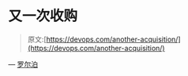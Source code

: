 # 又一次收购

> 原文:[https://devops.com/another-acquisition/](https://devops.com/another-acquisition/)

— [罗尔泊](https://devops.com/author/breselman/)
